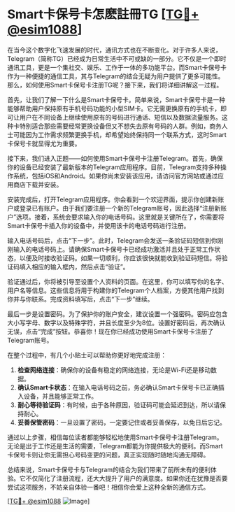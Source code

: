 # Smart卡保号卡怎麽註冊TG [[TG💪+ @esim1088](https://t.me/s/esim1088)]

在当今这个数字化飞速发展的时代，通讯方式也在不断变化。对于许多人来说，Telegram（简称TG）已经成为日常生活中不可或缺的一部分。它不仅是一个即时通讯工具，更是一个集社交、娱乐、工作于一体的多功能平台。而Smart卡保号卡作为一种便捷的通信工具，其与Telegram的结合无疑为用户提供了更多可能性。那么，如何使用Smart卡保号卡注册TG呢？接下来，我们将详细讲解这一过程。

首先，让我们了解一下什么是Smart卡保号卡。简单来说，Smart卡保号卡是一种能够帮助用户保持原有手机号码功能的小型SIM卡。它无需更换原有的手机卡，即可让用户在不同设备上继续使用原有的号码进行通话、短信以及数据流量服务。这种卡特别适合那些需要经常更换设备但又不想失去原有号码的人群。例如，商务人士可能因为工作需求频繁更换手机，却希望始终保持同一个联系方式，这时Smart卡保号卡就显得尤为重要。

接下来，我们进入正题——如何使用Smart卡保号卡注册Telegram。首先，确保你的设备已经安装了最新版本的Telegram应用程序。目前，Telegram支持多种操作系统，包括iOS和Android。如果你尚未安装该应用，请访问官方网站或通过应用商店下载并安装。

安装完成后，打开Telegram应用程序。你会看到一个欢迎界面，提示你创建新账户或登录已有账户。由于我们要注册一个新的Telegram账号，因此选择“注册新账户”选项。接着，系统会要求输入你的电话号码。这里就是关键所在了，你需要将Smart卡保号卡插入你的设备中，并使用该卡的电话号码进行注册。

输入电话号码后，点击“下一步”。此时，Telegram会发送一条验证码短信到你刚刚输入的电话号码上。请确保Smart卡保号卡已经成功激活并且处于正常工作状态，以便及时接收验证码。如果一切顺利，你应该很快就能收到验证码短信。将验证码填入相应的输入框内，然后点击“验证”。

验证通过后，你将被引导至设置个人资料的页面。在这里，你可以填写你的名字、用户名等信息。这些信息将用于构建你的Telegram个人档案，方便其他用户找到你并与你联系。完成资料填写后，点击“下一步”继续。

最后一步是设置密码。为了保护你的账户安全，建议设置一个强密码。密码应包含大小写字母、数字以及特殊字符，并且长度至少为8位。设置好密码后，再次确认无误，点击“完成”按钮。恭喜你！现在你已经成功使用Smart卡保号卡注册了Telegram账号。

在整个过程中，有几个小贴士可以帮助你更好地完成注册：

1. **检查网络连接**：确保你的设备有稳定的网络连接，无论是Wi-Fi还是移动数据。
2. **确认Smart卡状态**：在输入电话号码之前，务必确认Smart卡保号卡已正确插入设备，并且能够正常工作。
3. **耐心等待验证码**：有时候，由于各种原因，验证码可能会延迟到达，所以请保持耐心。
4. **妥善保管密码**：一旦设置了密码，一定要记住或者妥善保存，以免日后忘记。

通过以上步骤，相信每位读者都能够轻松地使用Smart卡保号卡注册Telegram。无论是出于工作还是生活的需要，Telegram都能为你提供极大的便利。而Smart卡保号卡则让你无需担心号码变更的问题，真正实现随时随地沟通无障碍。

总结来说，Smart卡保号卡与Telegram的结合为我们带来了前所未有的便利体验。它不仅简化了注册流程，还大大提升了用户的满意度。如果你还在犹豫是否要尝试这项服务，不妨亲自体验一番吧！相信你会爱上这种全新的通信方式。

[[TG💪+ @esim1088](https://t.me/s/esim1088) ![Image](https://i.postimg.cc/4NQfJmqS/Snipaste-2025-05-13-00-14-12.png)]